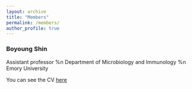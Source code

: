 ```yaml
---
layout: archive
title: "Members"
permalink: /members/
author_profile: true
---
```




### Boyoung Shin

Assistant professor %n
Department of Microbiology and Immunology %n
Emory University


You can see the CV [here](https://boyoung-shin.github.io/files/BShin_CV.pdf)
